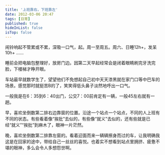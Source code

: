```yaml
---
title: '上班靠右，下班靠左'
date: 2012-03-06 20:47
tags: [日常]
published: true
hideInList: false
isTop: false
---
```


闹铃响起不管累或不累，深吸一口气，起。周一至周五。周六、日睡12h+，发呆10h+ ……

睡前会把电脑包整理好，放房门边。因第二天早起经常会是闭着眼睛刷完牙洗完脸，下楼梯才睁开眼。

车站最早就数学生了，望望他们不免想起自己初中天天漆黑就在家门口等中巴车的场景。感觉那时就挺苦B的了，笑笑得低头鼻子淡然地呼出一口气。

一般我是在6：35到6：40出门，公交7：00前肯定有一辆，一般45左右就有一趟。

早，喜欢坐倒数第二排右边靠窗的位置。沿途一个站点一个站点，不同的人上班有不同的状态。有些看着像“挨批”去似的，有些像“就义”去似的，还有些就是已经“就义”“挨批”到麻木了，眼神一片茫然。

晚，喜欢坐倒数第二排靠左窗的。看着迎面而来一辆辆擦身而过的车，让我明确我这是在回家的途中，带给自己一丝丝的喜悦。也着实不想看到站点里拥挤、疲惫不堪的眼神，多么会令人多想怨世啊。